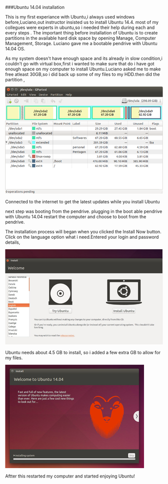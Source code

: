 
###Ubuntu 14.04 installation

This is my first experiance with Ubuntu,i always used windows before,Luciano,out instructor insisted us to install Ubuntu 14.4. most of my collegues were experts in ubuntu,so i needed their help during each and every steps . The important thing before installation of Ubuntu is to create partitions in the available hard disk space by opening Manage, Computer Management, Storage. Luciano gave me a bootable pendrive with Ubuntu 14.04 OS.

As my system doesn't have enough space and its already in slow condition,i couldn't go with virtual box,first i wanted to make sure that do i have got enough space on my computer to install Ubuntu.Luciano asked me to make free atleast 30GB,so i did back up some of my files to my HDD.then did the partition ,



![](img/partition.png)

Connected to the internet to get the latest updates while you install Ubuntu

next step was booting from the pendrive. plugging in the boot able pendrive with Ubuntu 14.04 restart the computer and choose to boot from the pendrive. 

 The installation process will began when you clicked the Install Now button.
 Click on the language option what i  need.Entered your login and password details,
 
![](img/ubuntu.png)


Ubuntu needs about 4.5 GB to install, so i added a few extra GB to allow for my files.

![](img/install.png)



Aftter this restarted my computer and started enjoying Ubuntu!

</div>
